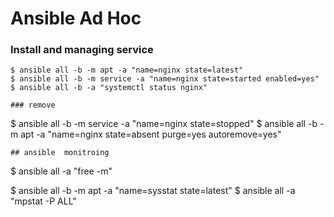 # Ansible Ad Hoc
### Install and managing service
```
$ ansible all -b -m apt -a "name=nginx state=latest"
$ ansible all -b -m service -a "name=nginx state=started enabled=yes"
$ ansible all -b -a "systemctl status nginx"

### remove
```
$ ansible all -b -m service -a "name=nginx state=stopped"
$ ansible all -b -m apt -a "name=nginx state=absent purge=yes autoremove=yes"

```
## ansible  monitroing
```
$ ansible all -a "free -m"

$ ansible all -b -m apt -a "name=sysstat state=latest"
$ ansible all -a "mpstat -P ALL"

```

